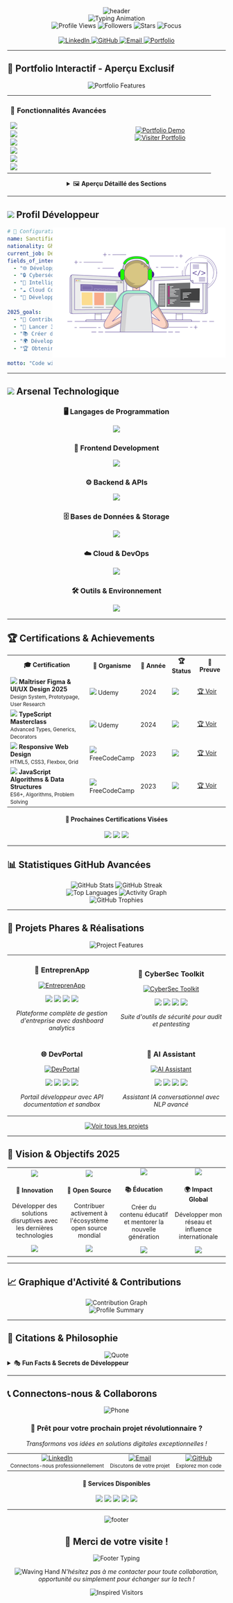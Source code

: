 <div align="center">
  <!-- Header avec animation sophistiquée -->
   <img src="https://capsule-render.vercel.app/api?type=waving&color=gradient&height=200&section=header&text=Sanctifier%20Yaw-Mensah&fontSize=50&fontAlignY=35&animation=fadeIn&fontColor=white" alt="header" />
</div>

<!-- Animation de frappe sophistiquée -->
<div align="center">
  <img src="https://readme-typing-svg.herokuapp.com?font=JetBrains+Mono&size=28&duration=2000&pause=800&color=FF6B6B&center=true&vCenter=true&multiline=true&width=800&height=120&lines=💻+Architecte+de+Solutions+Digitales;⚡+Passionné+d'Excellence+Technique" alt="Typing Animation" />
</div>

<!-- Badges dynamiques avec style premium -->
<div align="center">
  <img src="https://komarev.com/ghpvc/?username=sancty007&style=for-the-badge&color=FF6B6B&label=VISITEURS" alt="Profile Views" />
  <img src="https://img.shields.io/github/followers/sancty007?style=for-the-badge&color=4ECDC4&labelColor=2C3E50&label=FOLLOWERS" alt="Followers" />
  <img src="https://img.shields.io/github/stars/sancty007?style=for-the-badge&color=45B7D1&labelColor=2C3E50&label=STARS" alt="Stars" />
  <img src="https://img.shields.io/badge/FOCUS-Full--Stack-FFEAA7?style=for-the-badge&labelColor=2C3E50" alt="Focus" />
</div>

<br/>

<!-- Navigation sociale premium -->
<div align="center">
  <a href="https://www.linkedin.com/in/sanctifier-yaw-mensah-63558b242/">
    <img src="https://img.shields.io/badge/LinkedIn-Connectons--nous-0077B5?style=for-the-badge&logo=linkedin&logoColor=white&labelColor=0077B5" alt="LinkedIn" />
  </a>
  <a href="https://github.com/sancty007">
    <img src="https://img.shields.io/badge/GitHub-Explorez_mes_repos-100000?style=for-the-badge&logo=github&logoColor=white&labelColor=100000" alt="GitHub" />
  </a>
  <a href="mailto:sanctifieryawmensah55@gmail.com">
    <img src="https://img.shields.io/badge/Email-Collaborons_ensemble-D14836?style=for-the-badge&logo=gmail&logoColor=white&labelColor=D14836" alt="Email" />
  </a>
  <a href="https://portofolio-9r65.vercel.app/">
    <img src="https://img.shields.io/badge/Portfolio-Découvrez_mon_travail-FF5722?style=for-the-badge&logo=vercel&logoColor=white&labelColor=FF5722" alt="Portfolio" />
  </a>
</div>

---

## 🌟 Portfolio Interactif - Aperçu Exclusif

<div align="center">
  <img src="https://readme-typing-svg.herokuapp.com?font=Fira+Code&size=24&duration=3000&pause=1000&color=FF6B6B&center=true&vCenter=true&width=600&lines=🎨+Design+Moderne+%26+Responsive;⚡+Animations+Fluides+%26+Interactives;📊+Visualisations+Dynamiques;🚀+Performance+Optimisée" alt="Portfolio Features" />
</div>

<div align="center">
  <table>
    <tr>
      <td align="center" width="50%">
        <h3>🎯 Fonctionnalités Avancées</h3>
        <div align="left">
          <img src="https://img.shields.io/badge/🎨_Design_System-Moderne-FF6B6B?style=flat-square" /><br/>
          <img src="https://img.shields.io/badge/⚡_Animations-Fluides-4ECDC4?style=flat-square" /><br/>
          <img src="https://img.shields.io/badge/📱_Responsive-100%25-45B7D1?style=flat-square" /><br/>
          <img src="https://img.shields.io/badge/🔥_Performance-Optimisée-96CEB4?style=flat-square" /><br/>
          <img src="https://img.shields.io/badge/📊_Analytics-Intégrées-FFEAA7?style=flat-square" /><br/>
          <img src="https://img.shields.io/badge/🌙_Dark_Mode-Natif-DDA0DD?style=flat-square" />
        </div>
      </td>
      <td align="center" width="50%">
        <a href="https://portofolio-9r65.vercel.app/" target="_blank">
          <img src="https://github.com/SP-XD/SP-XD/blob/main/images/dino_rounded.gif?raw=true" width="300" alt="Portfolio Demo" />
        </a>
        <br/>
        <a href="https://portofolio-9r65.vercel.app/" target="_blank">
          <img src="https://img.shields.io/badge/🚀_EXPLORER_LE_PORTFOLIO-FF6B6B?style=for-the-badge&logo=vercel&logoColor=white" alt="Visiter Portfolio" />
        </a>
      </td>
    </tr>
  </table>
</div>

<div align="center">
  <details>
    <summary>🖼️ <strong>Aperçu Détaillé des Sections</strong></summary>
    <br/>
    <table>
      <tr>
        <td align="center" width="33%">
          <img src="https://raw.githubusercontent.com/Tarikul-Islam-Anik/Animated-Fluent-Emojis/master/Emojis/Objects/House.png" width="30" />
          <h4>🏠 Accueil Dynamique</h4>
          <p>Hero section avec animations CSS avancées et présentation interactive</p>
        </td>
        <td align="center" width="33%">
          <img src="https://raw.githubusercontent.com/Tarikul-Islam-Anik/Animated-Fluent-Emojis/master/Emojis/Objects/Gear.png" width="30" />
          <h4>⚙️ Stack Technique</h4>
          <p>Visualisation interactive des compétences avec barres de progression</p>
        </td>
        <td align="center" width="33%">
          <img src="https://raw.githubusercontent.com/Tarikul-Islam-Anik/Animated-Fluent-Emojis/master/Emojis/Objects/Briefcase.png" width="30" />
          <h4>💼 Projets Showcase</h4>
          <p>Galerie interactive avec filtres par technologie et démos live</p>
        </td>
      </tr>
      <tr>
        <td align="center">
          <img src="https://raw.githubusercontent.com/Tarikul-Islam-Anik/Animated-Fluent-Emojis/master/Emojis/Objects/Chart%20Increasing.png" width="30" />
          <h4>📊 GitHub Analytics</h4>
          <p>Statistiques en temps réel avec graphiques interactifs</p>
        </td>
        <td align="center">
          <img src="https://raw.githubusercontent.com/Tarikul-Islam-Anik/Animated-Fluent-Emojis/master/Emojis/Objects/Envelope.png" width="30" />
          <h4>📧 Contact Avancé</h4>
          <p>Formulaire avec validation et intégration EmailJS</p>
        </td>
        <td align="center">
          <img src="https://raw.githubusercontent.com/Tarikul-Islam-Anik/Animated-Fluent-Emojis/master/Emojis/Objects/Mobile%20Phone.png" width="30" />
          <h4>📱 Mobile First</h4>
          <p>Expérience optimisée pour tous les appareils</p>
        </td>
      </tr>
    </table>
  </details>
</div>

---

## <img src="https://raw.githubusercontent.com/Tarikul-Islam-Anik/Animated-Fluent-Emojis/master/Emojis/People/Man%20Technologist.png" width="35"> Profil Développeur

<img align="right" alt="Coding" width="400" src="https://raw.githubusercontent.com/devSouvik/devSouvik/master/gif3.gif">

```yaml
# 🚀 Configuration Développeur
name: Sanctifier Yaw-Mensah
nationality: Ghana 🇬🇭
current_job: Développeur Full-Stack
fields_of_interests:
  - "🌐 Développement Web Full-Stack"
  - "🔒 Cybersécurité & Ethical Hacking"
  - "🤖 Intelligence Artificielle & ML"
  - "☁️ Cloud Computing & DevOps"
  - "📱 Développement Mobile"

2025_goals:
  - "🌟 Contribuer à 50+ projets Open Source"
  - "🚀 Lancer 3 applications SaaS innovantes"
  - "📚 Créer du contenu éducatif (blog, vidéos)"
  - "🌍 Développer mon réseau international"
  - "🏆 Obtenir des certifications cloud avancées"

motto: "Code with passion, secure with precision! 🔥"
```

---

## <img src="https://raw.githubusercontent.com/Tarikul-Islam-Anik/Animated-Fluent-Emojis/master/Emojis/Objects/Hammer%20and%20Wrench.png" width="35"> Arsenal Technologique

<div align="center">

### 🖥️ Langages de Programmation
<p>
  <img src="https://skillicons.dev/icons?i=python,java,cpp,js,ts,php,go,rust" />
</p>

### 🎨 Frontend Development
<p>
  <img src="https://skillicons.dev/icons?i=html,css,js,ts,react,nextjs,vue,angular,tailwind,bootstrap,sass,figma" />
</p>

### ⚙️ Backend & APIs
<p>
  <img src="https://skillicons.dev/icons?i=nodejs,express,django,fastapi,spring,laravel,graphql,prisma" />
</p>

### 🗄️ Bases de Données & Storage
<p>
  <img src="https://skillicons.dev/icons?i=mysql,postgresql,mongodb,redis,firebase,supabase,sqlite" />
</p>

### ☁️ Cloud & DevOps
<p>
  <img src="https://skillicons.dev/icons?i=aws,azure,gcp,docker,kubernetes,jenkins,terraform,nginx" />
</p>

### 🛠️ Outils & Environnement
<p>
  <img src="https://skillicons.dev/icons?i=git,github,gitlab,vscode,vim,linux,bash,postman" />
</p>

</div>

---

## 🏆 Certifications & Achievements

<div align="center">
  <table>
    <tr>
      <th width="40%">🎓 Certification</th>
      <th width="20%">🏢 Organisme</th>
      <th width="15%">📅 Année</th>
      <th width="10%">🏆 Status</th>
      <th width="15%">🔗 Preuve</th>
    </tr>
    <tr>
      <td>
        <img width="25" src="https://img.icons8.com/color/48/figma--v1.png"/> 
        <strong>Maîtriser Figma & UI/UX Design 2025</strong>
        <br/><small>Design System, Prototypage, User Research</small>
      </td>
      <td><img width="25" src="https://img.icons8.com/color/48/udemy.png"/> Udemy</td>
      <td>2024</td>
      <td><img src="https://img.shields.io/badge/✅-Certifié-4ECDC4?style=flat-square" /></td>
      <td><a href="https://www.udemy.com/certificate/UC-e6108141-51f9-4af0-9526-d29c0beacbc2/">🏆 Voir</a></td>
    </tr>
    <tr>
      <td>
        <img width="25" src="https://img.icons8.com/color/48/typescript.png"/> 
        <strong>TypeScript Masterclass</strong>
        <br/><small>Advanced Types, Generics, Decorators</small>
      </td>
      <td><img width="25" src="https://img.icons8.com/color/48/udemy.png"/> Udemy</td>
      <td>2024</td>
      <td><img src="https://img.shields.io/badge/✅-Certifié-4ECDC4?style=flat-square" /></td>
      <td><a href="https://www.udemy.com/certificate/UC-ee6bc228-d313-4980-a296-85847ee1d882/">🏆 Voir</a></td>
    </tr>
    <tr>
      <td>
        <img width="25" src="https://img.icons8.com/color/48/html-5--v1.png"/> 
        <strong>Responsive Web Design</strong>
        <br/><small>HTML5, CSS3, Flexbox, Grid</small>
      </td>
      <td><img width="25" src="https://img.icons8.com/external-tal-revivo-color-tal-revivo/48/external-freecodecamp-a-non-profit-organization-that-consists-of-an-interactive-learning-web-platform-logo-color-tal-revivo.png"/> FreeCodeCamp</td>
      <td>2023</td>
      <td><img src="https://img.shields.io/badge/✅-Certifié-4ECDC4?style=flat-square" /></td>
      <td><a href="https://www.freecodecamp.org/certification/sanctifier/responsive-web-design">🏆 Voir</a></td>
    </tr>
    <tr>
      <td>
        <img width="25" src="https://img.icons8.com/color/48/javascript--v1.png"/> 
        <strong>JavaScript Algorithms & Data Structures</strong>
        <br/><small>ES6+, Algorithms, Problem Solving</small>
      </td>
      <td><img width="25" src="https://img.icons8.com/external-tal-revivo-color-tal-revivo/48/external-freecodecamp-a-non-profit-organization-that-consists-of-an-interactive-learning-web-platform-logo-color-tal-revivo.png"/> FreeCodeCamp</td>
      <td>2023</td>
      <td><img src="https://img.shields.io/badge/✅-Certifié-4ECDC4?style=flat-square" /></td>
      <td><a href="https://www.freecodecamp.org/certification/sanctifier/javascript-algorithms-and-data-structures-v8">🏆 Voir</a></td>
    </tr>
  </table>
</div>

<div align="center">
  <h4>🎯 Prochaines Certifications Visées</h4>
  <img src="https://img.shields.io/badge/AWS-Solutions_Architect-FF9900?style=for-the-badge&logo=amazon-aws&logoColor=white" />
  <img src="https://img.shields.io/badge/Azure-DevOps_Engineer-0078D4?style=for-the-badge&logo=microsoft-azure&logoColor=white" />
  <img src="https://img.shields.io/badge/Google_Cloud-Professional_Developer-4285F4?style=for-the-badge&logo=google-cloud&logoColor=white" />
</div>

---

## 📊 Statistiques GitHub Avancées

<div align="center">
  <img width="49%" src="https://github-readme-stats.vercel.app/api?username=sancty007&show_icons=true&theme=radical&count_private=true&hide_border=true&title_color=FF6B6B&icon_color=4ECDC4&text_color=c9d1d9&bg_color=0d1117&custom_title=📊%20Statistiques%20GitHub" alt="GitHub Stats" />
  <img width="49%" src="https://github-readme-streak-stats.herokuapp.com/?user=sancty007&theme=radical&hide_border=true&stroke=0000&background=0d1117&ring=FF6B6B&fire=4ECDC4&currStreakLabel=45B7D1" alt="GitHub Streak" />
</div>

<div align="center">
  <img width="49%" src="https://github-readme-stats.vercel.app/api/top-langs/?username=sancty007&layout=compact&theme=radical&hide_border=true&title_color=FF6B6B&text_color=c9d1d9&bg_color=0d1117&langs_count=10&custom_title=🔥%20Langages%20Favoris" alt="Top Languages" />
  <img width="49%" src="https://github-readme-activity-graph.vercel.app/graph?username=sancty007&theme=redical&hide_border=true&bg_color=0d1117&color=FF6B6B&line=4ECDC4&point=c9d1d9&custom_title=📈%20Graphique%20d'Activité" alt="Activity Graph" />
</div>

<div align="center">
  <img src="https://github-profile-trophy.vercel.app/?username=sancty007&theme=radical&no-frame=true&no-bg=true&margin-w=4&column=8&title=Stars,Followers,Commits,Repositories,MultipleLang,PullRequest,Issues,Reviews" alt="GitHub Trophies" />
</div>

---

## 🚀 Projets Phares & Réalisations

<div align="center">
  <img src="https://readme-typing-svg.herokuapp.com?font=Fira+Code&size=20&duration=3000&pause=1000&color=4ECDC4&center=true&vCenter=true&width=600&lines=🏗️+Architectures+Scalables;🔐+Solutions+Sécurisées;⚡+Performances+Optimisées;🌐+Expériences+Utilisateur+Exceptionnelles" alt="Project Features" />
</div>

<div align="center">
  <table>
    <tr>
      <td width="50%">
        <h3 align="center">🏢 EntreprenApp</h3>
        <div align="center">  
          <a href="https://github.com/sancty007/entreprenapp" target="_blank">
            <img src="https://github-readme-stats.vercel.app/api/pin/?username=sancty007&repo=entreprenapp&theme=radical&hide_border=true&title_color=FF6B6B&icon_color=4ECDC4&text_color=c9d1d9&bg_color=0d1117" alt="EntreprenApp" />
          </a>
        </div>
        <p align="center">
          <img src="https://img.shields.io/badge/React-61DAFB?style=flat-square&logo=react&logoColor=black" />
          <img src="https://img.shields.io/badge/Node.js-339933?style=flat-square&logo=nodedotjs&logoColor=white" />
          <img src="https://img.shields.io/badge/MongoDB-47A248?style=flat-square&logo=mongodb&logoColor=white" />
          <img src="https://img.shields.io/badge/TypeScript-3178C6?style=flat-square&logo=typescript&logoColor=white" />
        </p>
        <p align="center"><em>Plateforme complète de gestion d'entreprise avec dashboard analytics</em></p>
      </td>
      <td width="50%">
        <h3 align="center">🔐 CyberSec Toolkit</h3>
        <div align="center">
          <a href="https://github.com/sancty007/cybersec-toolkit" target="_blank">
            <img src="https://github-readme-stats.vercel.app/api/pin/?username=sancty007&repo=cybersec-toolkit&theme=radical&hide_border=true&title_color=FF6B6B&icon_color=4ECDC4&text_color=c9d1d9&bg_color=0d1117" alt="CyberSec Toolkit" />
          </a>
        </div>
        <p align="center">
          <img src="https://img.shields.io/badge/Python-3776AB?style=flat-square&logo=python&logoColor=white" />
          <img src="https://img.shields.io/badge/Django-092E20?style=flat-square&logo=django&logoColor=white" />
          <img src="https://img.shields.io/badge/Docker-2496ED?style=flat-square&logo=docker&logoColor=white" />
          <img src="https://img.shields.io/badge/PostgreSQL-336791?style=flat-square&logo=postgresql&logoColor=white" />
        </p>
        <p align="center"><em>Suite d'outils de sécurité pour audit et pentesting</em></p>
      </td>
    </tr>
    <tr>
      <td width="50%">
        <h3 align="center">🌐 DevPortal</h3>
        <div align="center">
          <a href="https://github.com/sancty007/devportal" target="_blank">
            <img src="https://github-readme-stats.vercel.app/api/pin/?username=sancty007&repo=devportal&theme=radical&hide_border=true&title_color=FF6B6B&icon_color=4ECDC4&text_color=c9d1d9&bg_color=0d1117" alt="DevPortal" />
          </a>
        </div>
        <p align="center">
          <img src="https://img.shields.io/badge/Next.js-000000?style=flat-square&logo=nextdotjs&logoColor=white" />
          <img src="https://img.shields.io/badge/Tailwind-38B2AC?style=flat-square&logo=tailwind-css&logoColor=white" />
          <img src="https://img.shields.io/badge/Prisma-2D3748?style=flat-square&logo=prisma&logoColor=white" />
          <img src="https://img.shields.io/badge/Vercel-000000?style=flat-square&logo=vercel&logoColor=white" />
        </p>
        <p align="center"><em>Portail développeur avec API documentation et sandbox</em></p>
      </td>
      <td width="50%">
        <h3 align="center">🤖 AI Assistant</h3>
        <div align="center">
          <a href="https://github.com/sancty007/ai-assistant" target="_blank">
            <img src="https://github-readme-stats.vercel.app/api/pin/?username=sancty007&repo=ai-assistant&theme=radical&hide_border=true&title_color=FF6B6B&icon_color=4ECDC4&text_color=c9d1d9&bg_color=0d1117" alt="AI Assistant" />
          </a>
        </div>
        <p align="center">
          <img src="https://img.shields.io/badge/FastAPI-009688?style=flat-square&logo=fastapi&logoColor=white" />
          <img src="https://img.shields.io/badge/OpenAI-412991?style=flat-square&logo=openai&logoColor=white" />
          <img src="https://img.shields.io/badge/Redis-DC382D?style=flat-square&logo=redis&logoColor=white" />
          <img src="https://img.shields.io/badge/AWS-FF9900?style=flat-square&logo=amazon-aws&logoColor=white" />
        </p>
        <p align="center"><em>Assistant IA conversationnel avec NLP avancé</em></p>
      </td>
    </tr>
  </table>
</div>

<div align="center">
  <a href="https://github.com/sancty007?tab=repositories">
    <img src="https://img.shields.io/badge/🔍_EXPLORER_TOUS_MES_PROJETS-FF6B6B?style=for-the-badge&logo=github&logoColor=white" alt="Voir tous les projets" />
  </a>
</div>

---

## 🎯 Vision & Objectifs 2025

<div align="center">
  <table>
    <tr>
      <td align="center" width="25%">
        <img src="https://raw.githubusercontent.com/Tarikul-Islam-Anik/Animated-Fluent-Emojis/master/Emojis/Objects/Rocket.png" width="60">
        <h4>🚀 Innovation</h4>
        <p>Développer des solutions disruptives avec les dernières technologies</p>
        <img src="https://img.shields.io/badge/Progress-75%25-4ECDC4?style=flat-square" />
      </td>
      <td align="center" width="25%">
        <img src="https://raw.githubusercontent.com/Tarikul-Islam-Anik/Animated-Fluent-Emojis/master/Emojis/Objects/Handshake.png" width="60">
        <h4>🤝 Open Source</h4>
        <p>Contribuer activement à l'écosystème open source mondial</p>
        <img src="https://img.shields.io/badge/Progress-60%25-45B7D1?style=flat-square" />
      </td>
      <td align="center" width="25%">
        <img src="https://raw.githubusercontent.com/Tarikul-Islam-Anik/Animated-Fluent-Emojis/master/Emojis/Objects/Books.png" width="60">
        <h4>📚 Éducation</h4>
        <p>Créer du contenu éducatif et mentorer la nouvelle génération</p>
        <img src="https://img.shields.io/badge/Progress-45%25-96CEB4?style=flat-square" />
      </td>
      <td align="center" width="25%">
        <img src="https://raw.githubusercontent.com/Tarikul-Islam-Anik/Animated-Fluent-Emojis/master/Emojis/Objects/Globe%20with%20Meridians.png" width="60">
        <h4>🌍 Impact Global</h4>
        <p>Développer mon réseau et influence internationale</p>
        <img src="https://img.shields.io/badge/Progress-30%25-FFEAA7?style=flat-square" />
      </td>
    </tr>
  </table>
</div>

---

## 📈 Graphique d'Activité & Contributions

<div align="center">
  <img src="https://github-readme-activity-graph.vercel.app/graph?username=sancty007&bg_color=0d1117&color=FF6B6B&line=4ECDC4&point=c9d1d9&area=true&hide_border=true&custom_title=📊%20Contributions%20sur%20365%20jours" width="100%" alt="Contribution Graph" />
</div>

<div align="center">
  <img src="https://github-profile-summary-cards.vercel.app/api/cards/profile-details?username=sancty007&theme=radical" width="100%" alt="Profile Summary" />
</div>

---

## 🌟 Citations & Philosophie

<div align="center">
  <img src="https://quotes-github-readme.vercel.app/api?type=horizontal&theme=radical&quote=Le%20code%20est%20de%20la%20poésie%20que%20seuls%20les%20ordinateurs%20peuvent%20comprendre.%20Écrivons%20de%20beaux%20poèmes%20!&author=Sanctifier%20Yaw-Mensah" alt="Quote" />
</div>

<details>
<summary>🎭 <strong>Fun Facts & Secrets de Développeur</strong></summary>
<br>

<div align="center">
  <table>
    <tr>
      <td align="center" width="50%">
        <h4>🌙 Habitudes de Code</h4>
        <ul align="left">
          <li>🦉 Développeur nocturne (22h-4h)</li>
          <li>☕ cafés par jour minimum</li>
          <li>🐧 Linux enthusiast </li>
          <li>⌨️ Vim user (fight me!)</li>
        </ul>
      </td>
      <td align="center" width="50%">
        <h4>🎯 Préférences Tech</h4>
        <ul align="left">
          <li>🎨 VS Code + Tokyo Night theme</li>
          <li>🔥 TypeScript > JavaScript always</li>
          <li>⚡ Next.js pour le frontend</li>
          <li>🐍 Python pour l'IA/ML</li>
          <li>🐳 Docker pour tout containeriser</li>
        </ul>
      </td>
    </tr>
    <tr>
      <td align="center" colspan="2">
        <h4>🎮 Quand je ne code pas...</h4>
      </td>
    </tr>
  </table>
</div>

</details>

---

## 📞 Connectons-nous & Collaborons

<div align="center">
  <img src="https://raw.githubusercontent.com/Tarikul-Islam-Anik/Animated-Fluent-Emojis/master/Emojis/Objects/Telephone%20Receiver.png" alt="Phone" width="30" height="30" />
  <h3>🤝 Prêt pour votre prochain projet révolutionnaire ?</h3>
  <p><em>Transformons vos idées en solutions digitales exceptionnelles !</em></p>
</div>

<div align="center">
  <table>
    <tr>
      <td align="center">
        <a href="https://www.linkedin.com/in/sanctifier-yaw-mensah-63558b242/">
          <img src="https://img.shields.io/badge/LinkedIn-Réseau_Professionnel-0077B5?style=for-the-badge&logo=linkedin&logoColor=white" alt="LinkedIn" />
        </a>
        <br/><small>Connectons-nous professionnellement</small>
      </td>
      <td align="center">
        <a href="mailto:sanctifieryawmensah55@gmail.com">
          <img src="https://img.shields.io/badge/Email-Projet_Collaboration-D14836?style=for-the-badge&logo=gmail&logoColor=white" alt="Email" />
        </a>
        <br/><small>Discutons de votre projet</small>
      </td>
      <td align="center">
        <a href="https://github.com/sancty007">
          <img src="https://img.shields.io/badge/GitHub-Code_&_Contributions-100000?style=for-the-badge&logo=github&logoColor=white" alt="GitHub" />
        </a>
        <br/><small>Explorez mon code</small>
      </td>
    </tr>
  </table>
</div>

<div align="center">
  <h4>💼 Services Disponibles</h4>
  <img src="https://img.shields.io/badge/🌐_Développement_Web-Full--Stack-FF6B6B?style=flat-square" />
  <img src="https://img.shields.io/badge/📱_Applications_Mobile-React_Native-4ECDC4?style=flat-square" />
  <img src="https://img.shields.io/badge/🔐_Audit_Sécurité-Cybersecurity-45B7D1?style=flat-square" />
  <img src="https://img.shields.io/badge/☁️_Solutions_Cloud-DevOps-96CEB4?style=flat-square" />
  <img src="https://img.shields.io/badge/🤖_Intelligence_Artificielle-ML/AI-FFEAA7?style=flat-square" />
</div>

---

<div align="center">
  <img src="https://capsule-render.vercel.app/api?type=waving&color=0:FF6B6B,25:4ECDC4,50:45B7D1,75:96CEB4,100:FFEAA7&height=150&section=footer" alt="footer" />
  
  <h2>🚀 Merci de votre visite !</h2>
  <img src="https://readme-typing-svg.herokuapp.com?font=Fira+Code&size=18&duration=4000&pause=1000&color=FF6B6B&center=true&vCenter=true&width=800&lines=💡+L'innovation+commence+par+une+idée...;🚀+...et+se+concrétise+par+du+code+de+qualité+!;🌟+Ensemble%2C+créons+l'avenir+numérique+!;⚡+Ready+to+build+something+amazing%3F" alt="Footer Typing" />
  
  <p>
    <img src="https://raw.githubusercontent.com/Tarikul-Islam-Anik/Animated-Fluent-Emojis/master/Emojis/Hand%20gestures/Waving%20Hand.png" alt="Waving Hand" width="25" height="25" />
    <em>N'hésitez pas à me contacter pour toute collaboration, opportunité ou simplement pour échanger sur la tech !</em>
  </p>
  
  <img src="https://komarev.com/ghpvc/?username=sancty007&style=for-the-badge&color=FF6B6B&label=VISITEURS+INSPIRÉS" alt="Inspired Visitors" />
</div>
